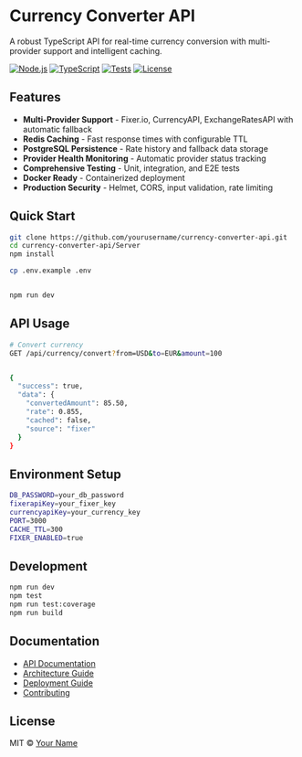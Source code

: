 # Currency Converter API

A robust TypeScript API for real-time currency conversion with multi-provider support and intelligent caching.

[![Node.js](https://img.shields.io/badge/Node.js-18+-green.svg)](https://nodejs.org/)
[![TypeScript](https://img.shields.io/badge/TypeScript-5.0+-blue.svg)](https://www.typescriptlang.org/)
[![Tests](https://img.shields.io/badge/Tests-Jest-red.svg)](https://jestjs.io/)
[![License](https://img.shields.io/badge/License-MIT-yellow.svg)](LICENSE)

## Features

- **Multi-Provider Support** - Fixer.io, CurrencyAPI, ExchangeRatesAPI with automatic fallback
- **Redis Caching** - Fast response times with configurable TTL
- **PostgreSQL Persistence** - Rate history and fallback data storage
- **Provider Health Monitoring** - Automatic provider status tracking
- **Comprehensive Testing** - Unit, integration, and E2E tests
- **Docker Ready** - Containerized deployment
- **Production Security** - Helmet, CORS, input validation, rate limiting

## Quick Start

```bash
git clone https://github.com/yourusername/currency-converter-api.git
cd currency-converter-api/Server
npm install

cp .env.example .env


npm run dev
```

## API Usage

```bash
# Convert currency
GET /api/currency/convert?from=USD&to=EUR&amount=100


{
  "success": true,
  "data": {
    "convertedAmount": 85.50,
    "rate": 0.855,
    "cached": false,
    "source": "fixer"
  }
}
```

## Environment Setup

```bash
DB_PASSWORD=your_db_password
fixerapiKey=your_fixer_key
currencyapiKey=your_currency_key
PORT=3000
CACHE_TTL=300
FIXER_ENABLED=true
```

## Development

```bash
npm run dev       
npm test  
npm run test:coverage 
npm run build        
```

## Documentation

- [API Documentation](docs/API.md)
- [Architecture Guide](docs/ARCHITECTURE.md)
- [Deployment Guide](docs/DEPLOYMENT.md)
- [Contributing](CONTRIBUTING.md)

## License

MIT © [Your Name](LICENSE)